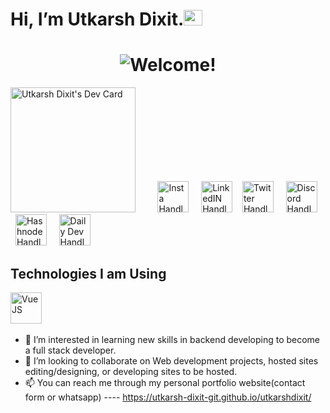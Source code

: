 # Hi, I’m Utkarsh Dixit.<img src="https://user-images.githubusercontent.com/1303154/88677602-1635ba80-d120-11ea-84d8-d263ba5fc3c0.gif" width="30px" height='25px'>

# <div align="center"><img src="https://readme-typing-svg.herokuapp.com?color=%23FFD617&size=20&multiline=true&width=515&lines=Welcome+to+utkarsh-dixit-git's+Github+Profile" alt="Welcome!"/></div>
<a href="https://app.daily.dev/utkarshdixit"><img src="https://api.daily.dev/devcards/cc1c19e94c0f41259e60c06ad4cf84dd.png?r=yhi" width="200" alt="Utkarsh Dixit's Dev Card"/></a> &nbsp; &nbsp; &nbsp; &nbsp;
<a href="http://www.instagram.com/lucky__dixit"><img src="https://user-images.githubusercontent.com/88888678/172891760-6e375560-620c-4af2-b3a1-c80f60cbb8c3.png" width="50" alt="Insta Handle"/></a> &nbsp; &nbsp;
<a href="https://www.linkedin.com/in/utkarsh--dixit"><img src="https://user-images.githubusercontent.com/88888678/172894710-760433d2-7e10-45d9-b4be-0b5cc451487b.png" width="50" alt="LinkedIN Handle"/></a>&nbsp; &nbsp;
<a href="https://twitter.com/Utkarsh06264467"><img src="https://user-images.githubusercontent.com/88888678/172897171-14919cb0-6602-4433-bbdc-1fbfa3c66171.png" width="50" alt="Twitter Handle"/></a> &nbsp; &nbsp;
<a href="https://discord.com/channels/Utkarsh#2496"><img src="https://user-images.githubusercontent.com/88888678/172901330-21f66851-a87e-4bf5-893f-8013d82f2b36.png" width="50" alt="Discord Handle"/></a> &nbsp; &nbsp;
<a href="https://hashnode.com/@Utkarsh01"><img src="https://user-images.githubusercontent.com/88888678/172900523-ab0313d7-248d-4729-bad2-4ca881b14a00.png" width="50" alt="Hashnode Handle"/></a> &nbsp; &nbsp;
<a href="https://app.daily.dev/utkarshdixit"><img src="https://user-images.githubusercontent.com/88888678/172901880-d1892233-31ae-4775-b57b-09ef0f552597.png" width="50" alt="Daily Dev Handle"/></a> <br>
## Technologies I am Using
<img src="https://user-images.githubusercontent.com/88888678/173035957-907cde5e-c584-43b8-b886-9eb180b925ef.png" width="50" alt="VueJS"/> &nbsp; &nbsp;

- 👀 I’m interested in learning new skills in backend developing to become a full stack developer.
- 💞️ I’m looking to collaborate on Web development projects, hosted sites editing/designing, or developing sites to be hosted.
- 📫 You can reach me through my personal portfolio website(contact form or whatsapp) ---- https://utkarsh-dixit-git.github.io/utkarshdixit/
